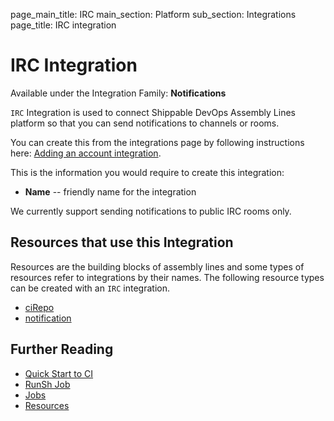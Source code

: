 page_main_title: IRC
main_section: Platform
sub_section: Integrations
page_title: IRC integration

# IRC Integration
Available under the Integration Family: **Notifications**

`IRC` Integration is used to connect Shippable DevOps Assembly Lines platform so that you can send notifications to channels or rooms.

You can create this from the integrations page by following instructions here: [Adding an account integration](/platform/management/integrations/#adding-an-account-integration).

This is the information you would require to create this integration:

* **Name** -- friendly name for the integration

We currently support sending notifications to public IRC rooms only.

## Resources that use this Integration
Resources are the building blocks of assembly lines and some types of resources refer to integrations by their names. The following resource types can be created with an `IRC` integration.

* [ciRepo](/platform/workflow/resource/cirepo)
* [notification](/platform/workflow/resource/notification)

## Further Reading
* [Quick Start to CI](/getting-started/ci-sample)
* [RunSh Job](/platform/workflow/job/runsh)
* [Jobs](/platform/workflow/job/overview)
* [Resources](/platform/workflow/resource/overview)
